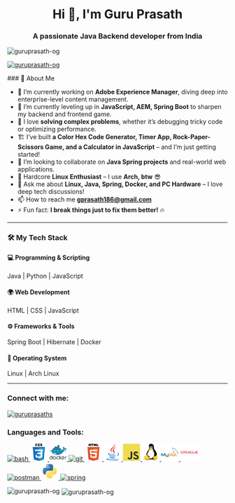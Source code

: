 <h1 align="center">Hi 👋, I'm Guru Prasath</h1>
<h3 align="center">A passionate Java Backend developer from India</h3>

<p align="left"> <img src="https://komarev.com/ghpvc/?username=guruprasath-og&label=Profile%20views&color=0e75b6&style=flat" alt="guruprasath-og" /> </p>

<p align="left"> <a href="https://github.com/ryo-ma/github-profile-trophy"><img src="https://github-profile-trophy.vercel.app/?username=guruprasath-og" alt="guruprasath-og" /></a> </p>
### 🚀 About Me  

- 🔭 I’m currently working on **Adobe Experience Manager**, diving deep into enterprise-level content management.  
- 🌱 I’m currently leveling up in **JavaScript, AEM, Spring Boot** to sharpen my backend and frontend game.  
- 🎯 I love **solving complex problems**, whether it’s debugging tricky code or optimizing performance.  
- 🏗️ I’ve built **a Color Hex Code Generator, Timer App, Rock-Paper-Scissors Game, and a Calculator in JavaScript** – and I’m just getting started!  
- 🤝 I’m looking to collaborate on **Java Spring projects** and real-world web applications.  
- 🐧 Hardcore **Linux Enthusiast** – I use **Arch, btw** 😎  
- 💬 Ask me about **Linux, Java, Spring, Docker, and PC Hardware** – I love deep tech discussions!  
- 📫 How to reach me **gprasath186@gmail.com**  
- ⚡ Fun fact: **I break things just to fix them better!** 🔥  

---

### 🛠️ My Tech Stack  

#### 💻 Programming & Scripting  
Java | Python | JavaScript  

#### 🌍 Web Development  
HTML | CSS | JavaScript  

#### ⚙️ Frameworks & Tools  
Spring Boot | Hibernate | Docker  

#### 🐧 Operating System  
Linux | Arch Linux  

---


<h3 align="left">Connect with me:</h3>
<p align="left">
<a href="https://linkedin.com/in/guruprasaths" target="blank"><img align="center" src="https://raw.githubusercontent.com/rahuldkjain/github-profile-readme-generator/master/src/images/icons/Social/linked-in-alt.svg" alt="guruprasaths" height="30" width="40" /></a>
</p>

<h3 align="left">Languages and Tools:</h3>
<p align="left"> <a href="https://www.gnu.org/software/bash/" target="_blank" rel="noreferrer"> <img src="https://www.vectorlogo.zone/logos/gnu_bash/gnu_bash-icon.svg" alt="bash" width="40" height="40"/> </a> <a href="https://www.w3schools.com/css/" target="_blank" rel="noreferrer"> <img src="https://raw.githubusercontent.com/devicons/devicon/master/icons/css3/css3-original-wordmark.svg" alt="css3" width="40" height="40"/> </a> <a href="https://www.docker.com/" target="_blank" rel="noreferrer"> <img src="https://raw.githubusercontent.com/devicons/devicon/master/icons/docker/docker-original-wordmark.svg" alt="docker" width="40" height="40"/> </a> <a href="https://git-scm.com/" target="_blank" rel="noreferrer"> <img src="https://www.vectorlogo.zone/logos/git-scm/git-scm-icon.svg" alt="git" width="40" height="40"/> </a> <a href="https://www.w3.org/html/" target="_blank" rel="noreferrer"> <img src="https://raw.githubusercontent.com/devicons/devicon/master/icons/html5/html5-original-wordmark.svg" alt="html5" width="40" height="40"/> </a> <a href="https://www.java.com" target="_blank" rel="noreferrer"> <img src="https://raw.githubusercontent.com/devicons/devicon/master/icons/java/java-original.svg" alt="java" width="40" height="40"/> </a> <a href="https://developer.mozilla.org/en-US/docs/Web/JavaScript" target="_blank" rel="noreferrer"> <img src="https://raw.githubusercontent.com/devicons/devicon/master/icons/javascript/javascript-original.svg" alt="javascript" width="40" height="40"/> </a> <a href="https://www.linux.org/" target="_blank" rel="noreferrer"> <img src="https://raw.githubusercontent.com/devicons/devicon/master/icons/linux/linux-original.svg" alt="linux" width="40" height="40"/> </a> <a href="https://www.mysql.com/" target="_blank" rel="noreferrer"> <img src="https://raw.githubusercontent.com/devicons/devicon/master/icons/mysql/mysql-original-wordmark.svg" alt="mysql" width="40" height="40"/> </a> <a href="https://www.oracle.com/" target="_blank" rel="noreferrer"> <img src="https://raw.githubusercontent.com/devicons/devicon/master/icons/oracle/oracle-original.svg" alt="oracle" width="40" height="40"/> </a> <a href="https://postman.com" target="_blank" rel="noreferrer"> <img src="https://www.vectorlogo.zone/logos/getpostman/getpostman-icon.svg" alt="postman" width="40" height="40"/> </a> <a href="https://www.python.org" target="_blank" rel="noreferrer"> <img src="https://raw.githubusercontent.com/devicons/devicon/master/icons/python/python-original.svg" alt="python" width="40" height="40"/> </a> <a href="https://spring.io/" target="_blank" rel="noreferrer"> <img src="https://www.vectorlogo.zone/logos/springio/springio-icon.svg" alt="spring" width="40" height="40"/> </a> </p>

<p><img align="left" src="https://github-readme-stats.vercel.app/api/top-langs?username=guruprasath-og&show_icons=true&locale=en&layout=compact" alt="guruprasath-og" /></p>

<p>&nbsp;<img align="center" src="https://github-readme-stats.vercel.app/api?username=guruprasath-og&show_icons=true&locale=en" alt="guruprasath-og" /></p>

